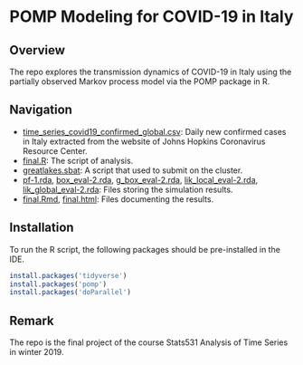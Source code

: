 # POMP Modeling for COVID-19 in Italy

## Overview
The repo explores the transmission dynamics of COVID-19 in Italy using the partially observed Markov process model via the POMP package in R.

## Navigation
- [time_series_covid19_confirmed_global.csv](https://github.com/mclu/timeseries_covid19/raw/master/time_series_covid19_confirmed_global.csv): Daily new confirmed cases in Italy extracted from the website of Johns Hopkins Coronavirus Resource Center.
- [final.R](https://github.com/mclu/timeseries_covid19/blob/master/final.R): The script of analysis.
- [greatlakes.sbat](https://github.com/mclu/timeseries_covid19/blob/master/greatlakes.sbat): A script that used to submit on the cluster.
- [pf-1.rda](https://github.com/mclu/timeseries_covid19/blob/master/pf-1.rda), [box_eval-2.rda](https://github.com/mclu/timeseries_covid19/blob/master/box_eval-2.rda), [g_box_eval-2.rda](https://github.com/mclu/timeseries_covid19/blob/master/g_box_eval-2.rda), [lik_local_eval-2.rda](https://github.com/mclu/timeseries_covid19/blob/master/lik_local_eval-2.rda), [lik_global_eval-2.rda](https://github.com/mclu/timeseries_covid19/blob/master/lik_global_eval-2.rda): Files storing the simulation results.
- [final.Rmd](https://github.com/mclu/timeseries_covid19/blob/master/final.Rmd), [final.html](https://github.com/mclu/timeseries_covid19/blob/master/final.html): Files documenting the results.

## Installation
To run the R script, the following packages should be pre-installed in the IDE.
```r
install.packages('tidyverse')
install.packages('pomp')
install.packages('doParallel')
```

## Remark
The repo is the final project of the course Stats531 Analysis of Time Series in winter 2019.
